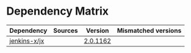 # Dependency Matrix

Dependency | Sources | Version | Mismatched versions
---------- | ------- | ------- | -------------------
[jenkins-x/jx](https://github.com/jenkins-x/jx.git) |  | [2.0.1162](https://github.com/jenkins-x/jx/releases/tag/v2.0.1162) | 

